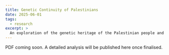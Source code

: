 ```yaml
---
title: Genetic Continuity of Palestinians
date: 2025-06-01
tags:
  - research
excerpt: >
  An exploration of the genetic heritage of the Palestinian people and their enduring roots in the region.
---
```


PDF coming soon. A detailed analysis will be published here once finalised.
